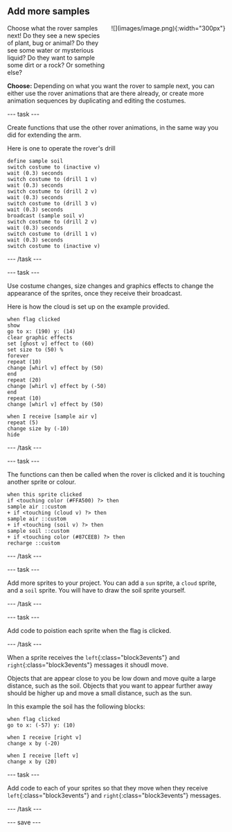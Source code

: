## Add more samples

<div style="display: flex; flex-wrap: wrap">
<div style="flex-basis: 200px; flex-grow: 1; margin-right: 15px;">
Choose what the rover samples next! Do they see a new species of plant, bug or animal? Do they see some water or mysterious liquid? Do they want to sample some dirt or a rock? Or something else?
</div>
<div>
![](images/image.png){:width="300px"}
</div>
</div>

**Choose:** Depending on what you want the rover to sample next, you can either use the rover animations that are there already, or create more animation sequences by duplicating and editing the costumes.

--- task ---

Create functions that use the other rover animations, in the same way you did for extending the arm.

Here is one to operate the rover's drill

```blocks3
define sample soil
switch costume to (inactive v)
wait (0.3) seconds
switch costume to (drill 1 v)
wait (0.3) seconds
switch costume to (drill 2 v)
wait (0.3) seconds
switch costume to (drill 3 v)
wait (0.3) seconds
broadcast (sample soil v)
switch costume to (drill 2 v)
wait (0.3) seconds
switch costume to (drill 1 v)
wait (0.3) seconds
switch costume to (inactive v)
```

--- /task ---

--- task ---

Use costume changes, size changes and graphics effects to change the appearance of the sprites, once they receive their broadcast.

Here is how the cloud is set up on the example provided.

```blocks3
when flag clicked
show
go to x: (190) y: (14)
clear graphic effects
set [ghost v] effect to (60)
set size to (50) %
forever
repeat (10)
change [whirl v] effect by (50)
end
repeat (20)
change [whirl v] effect by (-50)
end
repeat (10)
change [whirl v] effect by (50)

when I receive [sample air v]
repeat (5)
change size by (-10)
hide
```
--- /task ---

--- task ---

The functions can then be called when the rover is clicked and it is touching another sprite or colour.

```blocks3
when this sprite clicked
if <touching color (#FFA500) ?> then
sample air ::custom
+ if <touching (cloud v) ?> then
sample air ::custom
+ if <touching (soil v) ?> then
sample soil ::custom
+ if <touching color (#87CEEB) ?> then
recharge ::custom
```

--- /task ---


--- task ---

Add more sprites to your project. You can add a `sun` sprite, a `cloud` sprite, and a `soil` sprite. You will have to draw the soil sprite yourself.

--- /task ---

--- task ---

Add code to poistion each sprite when the flag is clicked.

--- /task ---

When a sprite receives the `left`{:class="block3events"} and `right`{:class="block3events"} messages it shoudl move.

Objects that are appear close to you be low down and move quite a large distance, such as the soil. Objects that you want to appear further away should be higher up and move a small distance, such as the sun.

In this example the soil has the following blocks:

```blocks3
when flag clicked
go to x: (-57) y: (10)

when I receive [right v]
change x by (-20)

when I receive [left v]
change x by (20)
```

--- task ---

Add code to each of your sprites so that they move when they receive `left`{:class="block3events"} and `right`{:class="block3events"} messages.

--- /task ---



--- save ---

